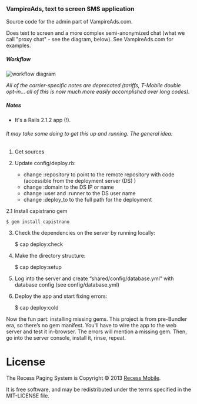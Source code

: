 ### VampireAds, text to screen SMS application

Source code for the admin part of VampireAds.com. 

Does text to screen and a more complex semi-anonymized chat (what we call "proxy chat" - see the diagram, below). See VampireAds.com for examples.

##### Workflow

![workflow diagram](http://dl.dropbox.com/u/225019/rm-app-screenshots/VampireAds/VampireAds%201.1.png)

_All of the carrier-specific notes are deprecated (tariffs, T-Mobile double opt-in… all of this is now much more easily accomplished over long codes)._


##### Notes

* It's a Rails 2.1.2 app (!).

###### It may take some doing to get this up and running. The general idea:

1. Get sources

2. Update config/deploy.rb:

	- change :repository to point to the remote repository with code (accessible from the deployment server (DS) )
	- change :domain to the DS IP or name
	- change :user and :runner to the DS user name
	- change :deploy_to to the full path for the deployment

2.1 Install capistrano gem

	$ gem install capistrano

3. Check the dependencies on the server by running locally:
	
	$ cap deploy:check

4. Make the directory structure:

	$ cap deploy:setup

5. Log into the server and create “shared/config/database.yml” with database config (see config/database.yml)

6. Deploy the app and start fixing errors:

	$ cap deploy:cold

Now the fun part: installing missing gems. This project is from pre-Bundler era, so there’s no gem manifest. You'll have to wire the app to the web server and test it in-browser. The errors will mention a missing gem. Then, go into the server console, install it, rinse, repeat.

License
=======

The Recess Paging System is Copyright © 2013 [Recess Mobile](http://recess.im/).

It is free software, and may be redistributed under the terms specified in the MIT-LICENSE file.


